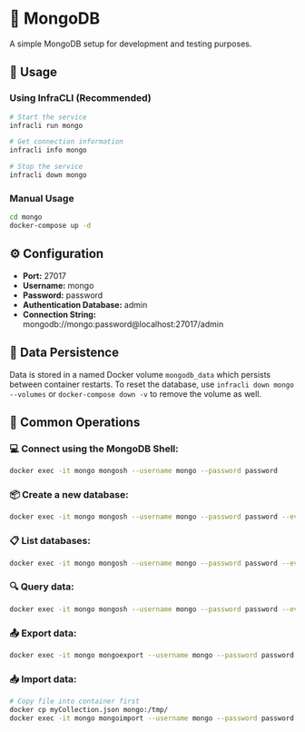 # 🍃 MongoDB

A simple MongoDB setup for development and testing purposes.

## 🚀 Usage

### Using InfraCLI (Recommended)

```bash
# Start the service
infracli run mongo

# Get connection information
infracli info mongo

# Stop the service
infracli down mongo
```

### Manual Usage

```bash
cd mongo
docker-compose up -d
```

## ⚙️ Configuration

- **Port:** 27017
- **Username:** mongo
- **Password:** password
- **Authentication Database:** admin
- **Connection String:** mongodb://mongo:password@localhost:27017/admin

## 💾 Data Persistence

Data is stored in a named Docker volume `mongodb_data` which persists between container restarts. To reset the database, use `infracli down mongo --volumes` or `docker-compose down -v` to remove the volume as well.

## 🔧 Common Operations

### 💻 Connect using the MongoDB Shell:
```bash
docker exec -it mongo mongosh --username mongo --password password
```

### 📦 Create a new database:
```bash
docker exec -it mongo mongosh --username mongo --password password --eval "use myNewDB; db.createCollection('myCollection')"
```

### 📋 List databases:
```bash
docker exec -it mongo mongosh --username mongo --password password --eval "show dbs"
```

### 🔍 Query data:
```bash
docker exec -it mongo mongosh --username mongo --password password --eval "use myDB; db.myCollection.find()"
```

### 📤 Export data:
```bash
docker exec -it mongo mongoexport --username mongo --password password --db myDB --collection myCollection --out /data/myCollection.json
```

### 📥 Import data:
```bash
# Copy file into container first
docker cp myCollection.json mongo:/tmp/
docker exec -it mongo mongoimport --username mongo --password password --db myDB --collection myCollection --file /tmp/myCollection.json
```